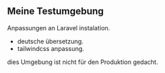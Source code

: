 ## Meine Testumgebung

Anpassungen an Laravel instalation.

- deutsche übersetzung.
- tailwindcss anpassung.

dies Umgebung ist nicht für den Produktion gedacht.

